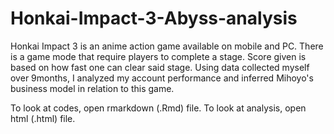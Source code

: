 # Honkai-Impact-3-Abyss-analysis
Honkai Impact 3 is an anime action game available on mobile and PC. There is a game mode that require players to complete a stage. Score given is based on how fast one can clear said stage. Using data collected myself over 9months, I analyzed my account performance and inferred Mihoyo's business model in relation to this game.

To look at codes, open rmarkdown (.Rmd) file.
To look at analysis, open html (.html) file.
